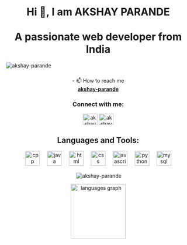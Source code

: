 <h1 align="center">Hi 👋, I am AKSHAY PARANDE<br><br>A passionate web developer from India</h1>
<p align="left">
    <img src="https://komarev.com/ghpvc/?username=akshay-parande&abel=Profile%20views&color=0e75b6&style=flat" alt="akshay-parande" />
</p>

###

<p align="center">
  - 📫 How to reach me <br>
  <a href="mailto:akshayparande3522@gmail.com"><strong>akshay-parande</strong></a>
</p>

<h3 align="center">Connect with me:</h3>
<p align="center">
  <a href="https://www.linkedin.com/in/akshay-parande/" target="blank"><img align="center" src="https://raw.githubusercontent.com/rahuldkjain/github-profile-readme-generator/master/src/images/icons/Social/linked-in-alt.svg" alt="akshay-parande" height="30" width="40" /></a>
  <a href="https://leetcode.com/u/akshay-parande/" target="blank"><img align="center" src="https://raw.githubusercontent.com/rahuldkjain/github-profile-readme-generator/master/src/images/icons/Social/leet-code.svg" alt="akshay-parande" height="30" width="40" /></a>
</a>


</p>

<h2 align="center">Languages and Tools:</h2>
<div align="center">
  <img src="https://skillicons.dev/icons?i=cpp" height="40" alt="cpp logo"  />
  <img width="12" />
  <img src="https://skillicons.dev/icons?i=java" height="40" alt="java logo"  />
  <img width="12" />
  <img src="https://skillicons.dev/icons?i=html" height="40" alt="html logo"  />
  <img width="12" />
  <img src="https://skillicons.dev/icons?i=css" height="40" alt="css logo"  />
  <img width="12" />
  <img src="https://skillicons.dev/icons?i=js" height="40" alt="javascript logo"  />
  <img width="12" />
  <img src="https://skillicons.dev/icons?i=python" height="40" alt="python logo"  />
  <img width="12" />
  <img src="https://skillicons.dev/icons?i=mysql" height="40" alt="mysql logo"  />
</div>

<div align="center">
  <p>&nbsp;<img align="center" src="https://github-readme-stats.vercel.app/api?username=akshay-parande&show_icons=true&locale=en" alt="akshay-parande" /></p>
  <img src="https://github-readme-stats.vercel.app/api/top-langs?username=akshay-parande&locale=en&hide_title=false&layout=compact&card_width=320&theme=highcontrast&hide_border=false&order=2" height="150" alt="languages graph"  />
</div>
